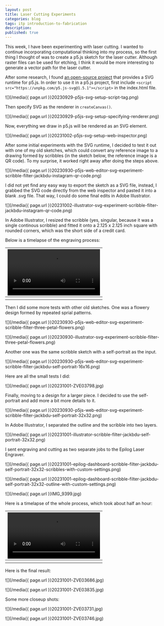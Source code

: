 ```yaml
---
layout: post
title: Laser Cutting Experiments
categories: blog
tags: itp introduction-to-fabrication
description: 
published: true
---
```


This week, I have been experimenting with laser cutting. I wanted to continue incorporating computational thinking into my process, so the first thing I thought of was to create a p5.js sketch for the laser cutter. Although raster files can be used for etching, I think it would be more interesting to generate a vector path for the laser cutter.

After some research, I found [an open-source project](https://github.com/zenozeng/p5.js-svg) that provides a SVG runtime for p5.js. In order to use it in a p5.js project, first include `<script src="https://unpkg.com/p5.js-svg@1.5.1"></script>` in the index.html file.

![](/media{{ page.url }}20230929-p5js-svg-setup-script-tag.png)

Then specify SVG as the renderer in `createCanvas()`.

![](/media{{ page.url }}20230929-p5js-svg-setup-specifying-renderer.png)

Now, everything we draw in p5.js will be rendered as an SVG element.

![](/media{{ page.url }}20231002-p5js-svg-setup-web-inspector.png)

After some initial experiments with the SVG runtime, I decided to test it out with one of my old sketches, which could convert any reference image to a drawing formed by scribbles (in the sketch below, the reference image is a QR code). To my surprise, it worked right away after doing the steps above.

![](/media{{ page.url }}20230930-p5js-web-editor-svg-experiment-scribble-filter-jackbdu-instagram-qr-code.png)

I did not yet find any easy way to export the sketch as a SVG file, instead, I grabbed the SVG code directly from the web inspector and pasted it into a blank .svg file. That way, I could do some final edits in Adobe Illustrator.

![](/media{{ page.url }}20231002-illustrator-svg-experiment-scribble-filter-jackbdu-instagram-qr-code.png)

In Adobe Illustrator, I resized the scribble (yes, singular, because it was a single continous scribble) and fitted it onto a 2.125 x 2.125 inch square with rounded corners, which was the short side of a credit card.

Below is a timelapse of the engraving process:

<table style="width: 100%;">
  <thead><tr><th>
    <video controls width="100%" preload="auto" poster="">
      <source src="/media{{ page.url }}IMG_9353.mp4" type='video/mp4'>
    </video>
  </th></tr></thead>
  <tbody><tr style="text-align: center;"><th></th></tr></tbody>
</table>

Then I did some more tests with other old sketches. One was a flowery design formed by repeated sprial patterns.

![](/media{{ page.url }}20230930-p5js-web-editor-svg-experiment-scribble-filter-three-petal-flowers.png)

![](/media{{ page.url }}20230930-illustrator-svg-experiment-scribble-filter-three-petal-flowers.png)

Another one was the same scribble sketch with a self-portrait as the input.

![](/media{{ page.url }}20230930-p5js-web-editor-svg-experiment-scribble-filter-jackbdu-self-portrait-16x16.png)

Here are all the small tests I did:

![](/media{{ page.url }}20231001-ZVE03798.jpg)

Finally, moving to a design for a larger piece. I decided to use the self-portrait and add more a bit more details to it.

![](/media{{ page.url }}20230930-p5js-web-editor-svg-experiment-scribble-filter-jackbdu-self-portrait-32x32.png)

In Adobe Illustrator, I separated the outline and the scribble into two layers.

![](/media{{ page.url }}20231001-illustrator-scribble-filter-jackbdu-self-portrait-32x32.png)

I sent engraving and cutting as two separate jobs to the Epilog Laser Engraver.

![](/media{{ page.url }}20231001-epilog-dashboard-scribble-filter-jackbdu-self-portrait-32x32-scribbles-with-custom-settings.png)

![](/media{{ page.url }}20231001-epilog-dashboard-scribble-filter-jackbdu-self-portrait-32x32-outline-with-custom-settings.png)

![](/media{{ page.url }}IMG_9399.jpg)

Here is a timelapse of the whole process, which took about half an hour:

<table style="width: 100%;">
  <thead><tr><th>
    <video controls width="100%" preload="auto" poster="">
      <source src="/media{{ page.url }}IMG_9401.mp4" type='video/mp4'>
    </video>
  </th></tr></thead>
  <tbody><tr style="text-align: center;"><th>
  </th></tr></tbody>
</table>

Here is the final result:

![](/media{{ page.url }}20231001-ZVE03686.jpg)

![](/media{{ page.url }}20231001-ZVE03835.jpg)

Some more closeup shots:

![](/media{{ page.url }}20231001-ZVE03731.jpg)

![](/media{{ page.url }}20231001-ZVE03746.jpg)
